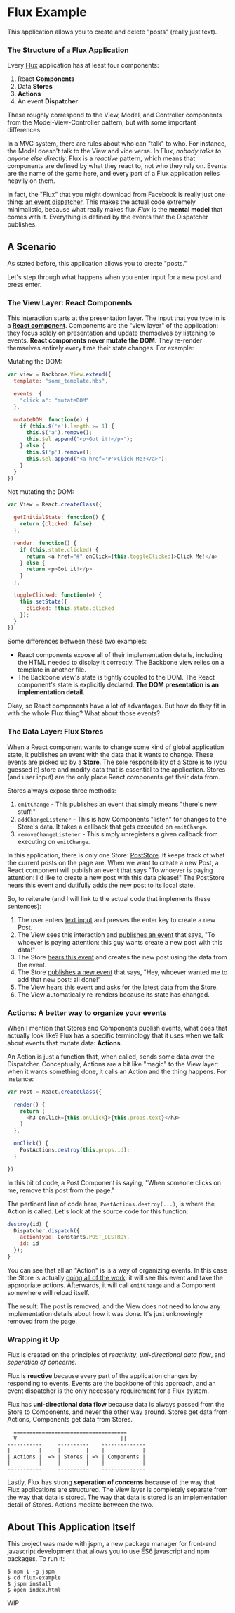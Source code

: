 # Flux Example

This application allows you to create and delete "posts" (really just text).

### The Structure of a Flux Application

Every [Flux](https://facebook.github.io/flux/) application has at least four components:

1. React **Components**
2. Data **Stores**
3. **Actions**
3. An event **Dispatcher**

These roughly correspond to the View, Model, and Controller components from the Model-View-Controller pattern, but with some important differences.

In a MVC system, there are rules about who can "talk" to who. For instance, the Model doesn't talk to the View and vice versa. In Flux, _nobody talks to anyone else directly_. Flux is a _reactive_ pattern, which means that components are defined by what they react to, not who they rely on. Events are the name of the game here, and every part of a Flux application relies heavily on them.

In fact, the "Flux" that you might download from Facebook is really just one thing: [an event dispatcher](https://github.com/facebook/flux/tree/master/src). This makes the actual code extremely minimalistic, because what really makes flux _Flux_ is the **mental model** that comes with it. Everything is defined by the events that the Dispatcher publishes.


## A Scenario

As stated before, this application allows you to create "posts."

Let's step through what happens when you enter input for a new post and press enter.


### The View Layer: React Components

This interaction starts at the presentation layer. The input that you type in is a **[React component](http://facebook.github.io/react/)**. Components are the "view layer" of the application: they focus solely on presentation and update themselves by listening to events. **React components never mutate the DOM**. They re-render themselves entirely every time their state changes. For example:

Mutating the DOM:

```javascript
var view = Backbone.View.extend({
  template: "some_template.hbs",

  events: {
    "click a": "mutateDOM"
  },

  mutateDOM: function(e) {
    if (this.$('a').length >= 1) {
      this.$('a').remove();
      this.$el.append("<p>Got it!</p>");
    } else {
      this.$('p').remove();
      this.$el.append("<a href='#'>Click Me!</a>");
    }
  }
})
```

Not mutating the DOM:

```javascript
var View = React.createClass({

  getInitialState: function() {
    return {clicked: false}
  },

  render: function() {
    if (this.state.clicked) {
      return <a href="#" onClick={this.toggleClicked}>Click Me!</a>
    } else {
      return <p>Got it!</p>
    }
  },

  toggleClicked: function(e) {
    this.setState({
      clicked: !this.state.clicked
    });
  }
})
```

Some differences between these two examples:

- React components expose all of their implementation details, including the HTML needed to display it correctly. The Backbone view relies on a template in another file.
- The Backbone view's state is tightly coupled to the DOM. The React component's state is explicitly declared. **The DOM presentation is an implementation detail.**

Okay, so React components have a lot of advantages. But how do they fit in with the whole Flux thing? What about those events?

### The Data Layer: Flux Stores

When a React component wants to change some kind of global application state, it publishes an event with the data that it wants to change. These events are picked up by a **Store**. The sole responsibility of a Store is to (you guessed it) store and modify data that is essential to the application. Stores (and user input) are the only place React components get their data from.

Stores always expose three methods:

1. `emitChange` - This publishes an event that simply means "there's new stuff!"
2. `addChangeListener` - This is how Components "listen" for changes to the Store's data. It takes a callback that gets executed on `emitChange`.
3. `removeChangeListener` - This simply unregisters a given callback from executing on `emitChange`.

In this application, there is only one Store: [PostStore][poststore]. It keeps track of what the current posts on the page are. When we want to create a new Post, a React component will publish an event that says "To whoever is paying attention: I'd like to create a new post with this data please!" The PostStore hears this event and dutifully adds the new post to its local state.

So, to reiterate (and I will link to the actual code that implements these sentences):

1. The user enters [text input](/lib/components/PostInput.jsx#L8) and presses the enter key to create a new Post.
2. The View sees this interaction and [publishes an event](/lib/components/PostInput.jsx#L15) that says, "To whoever is paying attention: this guy wants create a new post with this data!"
3. The Store [hears this event](/lib/stores/PostStore.js#L38) and creates the new post using the data from the event.
4. The Store [publishes a new event](/lib/stores/PostStore.js#L49) that says, "Hey, whoever wanted me to add that new post: all done!"
5. The View [hears this event](/lib/components/PostList.jsx#L12) and [asks for the latest data](/lib/components/PostList.jsx#L26) from the Store.
6. The View automatically re-renders because its state has changed.

### Actions: A better way to organize your events

When I mention that Stores and Components publish events, what does that actually look like? Flux has a specific terminology that it uses when we talk about events that mutate data: **Actions**.

An Action is just a function that, when called, sends some data over the Dispatcher. Conceptually, Actions are a bit like "magic" to the View layer: when it wants something done, it calls an Action and the thing happens. For instance:

```javascript
var Post = React.createClass({

  render() {
    return (
      <h3 onClick={this.onClick}>{this.props.text}</h3>
    )
  },

  onClick() {
    PostActions.destroy(this.props.id);
  }

})
```

In this bit of code, a Post Component is saying, "When someone clicks on me, remove this post from the page."

The pertinent line of code here, `PostActions.destroy(...)`, is where the Action is called. Let's look at the source code for this function:

```javascript
destroy(id) {
  Dispatcher.dispatch({
    actionType: Constants.POST_DESTROY,
    id: id
  });
}
```

You can see that all an "Action" is is a way of organizing events. In this case the Store is actually [doing all of the work](/lib/stores/PostStore.js#L64): it will see this event and take the appropriate actions. Afterwards, it will call `emitChange` and a Component somewhere will reload itself.

The result: The post is removed, and the View does not need to know any implementation details about how it was done. It's just unknowingly removed from the page.


### Wrapping it Up

Flux is created on the principles of _reactivity_, _uni-directional data flow_, and _seperation of concerns_.

Flux is **reactive** because every part of the application changes by responding to events. Events are the backbone of this approach, and an event dispatcher is the only necessary requirement for a Flux system.

Flux has **uni-directional data flow** because data is always passed from the Store to Components, and never the other way around. Stores get data from Actions, Components get data from Stores.

```
  ====================================
  V                                 ||
-----------     ----------    --------------
|         |     |        |    |            |
| Actions |  => | Stores | => | Components |
|         |     |        |    |            |
-----------     ----------    --------------
```

Lastly, Flux has strong **seperation of concerns** because of the way that Flux applications are structured. The View layer is completely separate from the way that data is stored. The way that data is stored is an implementation detail of Stores. Actions mediate between the two.

## About This Application Itself

This project was made with jspm, a new package manager for front-end javascript development that allows you to use ES6 javascript and npm packages. To run it:

```shell
$ npm i -g jspm
$ cd flux-example
$ jspm install
$ open index.html
```

WIP

[poststore]: /lib/stores/PostStore.js

